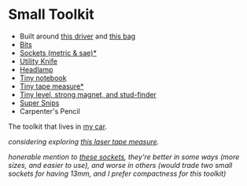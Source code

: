 # Small Toolkit
- Built around [this driver](https://www.amazon.com/dp/B09GL29FCJ?ref_=ppx_hzsearch_conn_dt_b_fed_asin_title_1) and [this bag](https://www.amazon.com/dp/B00BMDN66O?ref_=ppx_hzsearch_conn_dt_b_fed_asin_title_1&th=1)
- [Bits](https://www.amazon.com/dp/B09T98PM99?ref_=ppx_hzsearch_conn_dt_b_fed_asin_title_14&th=1)
- [Sockets (metric & sae)*](https://www.amazon.com/dp/B085DW495X?ref_=ppx_hzsearch_conn_dt_b_fed_asin_title_15&th=1)
- [Utility Knife](https://www.amazon.com/Dewalt-Push-Flip-Folding-Utility/dp/B0D47NWT74/ref=sr_1_2_pp?crid=1J6730FDS1WUP&dib=eyJ2IjoiMSJ9.Kv-IuCpEVqwWrn9OfNbxQERGBo7yM_VGmcl1eRDsD4ZbFZWWZohEKihPSaK8sD5KOhutU8hSZW13SW58gyDLhLW3shxD6WaxJ4OUQWKxjLXzTqSmbNMjhzqO3BjQC4H6hydX2b78_EE4IT08N-7ZrgLxDD-GdngEWUkQRa2bvXqV3wnhyY-P2D2lejaUfIp44TOds3AIhWJai3EU7xzl1MS-lRp79t7RgwPyRPtUYWNLteUanneiZSlG10cGFLc3L9WxcWjFBdZ84g5XD1a6iaaDno4J3Xh2TsoC3CY9wKE.1AzQNSyWwegUqClEl2r5h8TEK8Ub7tYgvYYXbYYqjD0&dib_tag=se&keywords=dewalt+utility+knife&qid=1750643290&s=industrial&sprefix=dewalt+utility+knife+%2Cindustrial%2C80&sr=1-2)
- [Headlamp](https://www.amazon.com/OLIGHT-Headlamp-Rechargeable-Headlight-Batteries/dp/B0BFXBMJMH/ref=sr_1_2_sspa?crid=3SD43O1ORYRLE&dib=eyJ2IjoiMSJ9.fSKh9A6DJEWv0yyjZ1HjSlmEw4bayG6zZvkO_fS9gph4Y7jrSP0g05XI3cpzbhU2bKt1XXMW-oyiauxcsgbHOQmHnXUwukWUp1amJtXUbibvdC5rs7FC3OBJnVxzi-OLVPQ_ckxCl8io7359neyH56IYyXQSxmkGFIYIxmSoIxGZceIfEquAFyQUphNG6UbVQ3cRKDn6I-GrP-KH8ITVkvwucec9PLqS_s9IzqHophvp5sFcc7ZU6qDO1CddWxCnUgtirsgn-cnmRa4vsnCsWkKwZFgtUagrdKOKWtQ7fXY.WDYgFB2LW4XzlyzKh0x_SCPPJh6QiaXnjmDAMDqO7TY&dib_tag=se&keywords=headlamp+olight&qid=1750105733&s=hi&sprefix=headlamp+olight%2Ctools%2C69&sr=1-2-spons&sp_csd=d2lkZ2V0TmFtZT1zcF9hdGY&psc=1)
- [Tiny notebook](https://www.amazon.com/Field-Notes-Kraft-Mixed-3-Pack/dp/B0052T44ZG/ref=sr_1_1_sspa?dib=eyJ2IjoiMSJ9.-hqz_DGE7aj9pTiN72cVOgoXsS-DtQOyIahZB9AvuayG9j-hSLqhfToIvYfZIBo5vFVI9Wokcq1IjIwY682-OvSTTP0h_fCWVIJKfjJKoxe9GWGi7_lRBgC-xH9C9ZCfU_oA-hnahWTeXEeZIqZNsuxBhdMcL-k0kXFtxToi3BydJYba-xFBedCho_yqaIMXTykL2TXCZyVLgBA76wW2_KzfAjP3AMQVuFaxGlmPdpGoH6pEBHt5Mjr_EcWsoOuZSMUqXSF0xOrr9-ja0wH0kIZgFA0lJMi7iMlDjX-0IcE.A4m9kBrCpv2eGjsXjPsy9qsD_3j6XjB9QKCS8pPHxZ8&dib_tag=se&keywords=field+notes&qid=1750105760&sr=8-1-spons&sp_csd=d2lkZ2V0TmFtZT1zcF9hdGY&psc=1)
- [Tiny tape measure*](https://www.amazon.com/dp/B07W4RFS1N?ref=nb_sb_ss_w_as-reorder_k0_1_10&amp=&crid=3ATONFCDI1003&amp=&sprefix=10ft+tape+)
- [Tiny level, strong magnet, and stud-finder](https://www.amazon.com/Vaughan-050044-Global-Magnetic-Finder/dp/B073WFXVXV/ref=sr_1_6_pp?dib=eyJ2IjoiMSJ9.jAcRzCjfkoTYN4O7yZimYiZ7911PnBpM7Fk6WlETiy0-9DyOAwbfNyGpaT3LnxcEDCkScIfm3n9U9AK94QKqZ-VwBbVoa2LSPOGr3LUJAr0Bly5Nz8LI19EjiUS0JtNDzR50BoD9n-29xPmHzcU4xGiI4bgUMDPAzIg9eYKv5tMhqVwblBhwoL3ab5eBUs53kZiTqHVqvImIKV_N-MbtPOSepXWTR1CmRSq0t6Di6PJ7pEyg3J_VBv3prhFWm1hnERshaVgcrvFNsrb53D-vJSSDBeNu_UDIOKqNMpflayc.uUQR_KgM-ndGM7Mz5aORD0XuYGlhIQpQrqGxFyqobD4&dib_tag=se&keywords=magnetic+stud+finder&qid=1750643355&sr=8-6)
- [Super Snips](https://www.amazon.com/KNIPEX-Tools-125-Electronics-Super-Knips/dp/B005EXOE5U/ref=sr_1_1_pp?crid=1TH0TN867M8Z7&dib=eyJ2IjoiMSJ9.vOy8l6aYmZdBY0UL7H5BmkRv6r-ub3h_L74xDUiLdqD_vB17wIj0l9HRgTHjEga78wTSOkj5BXSGoRds6uhIWoQD4oCeQ7pddjEqdUOyx5mO9eEg48tg-0T87sYev5dWxfGbjtkwU2AsPMn6-pnhBC1EKyB4K-535qzptKNrV3Q7Vlfur75S34kIjujg1EdTOdgM2qKZWL90Jy5oiH6eYFIxqIqctGS8awB2VZThyPv-H3MW4tK8VSAJObEjcHkpxcvTwwJXSopso4VwcKad-zF_N3I-B49muXD--A1KEZg.X7YPk5wnjiad75JxM-Lbt0GRxHk4UMggxzon2PARJCY&dib_tag=se&keywords=knipex%2Bcutters&qid=1750646794&sprefix=knipex%2Bcutters%2B%2Caps%2C106&sr=8-1&th=1)
- Carpenter's Pencil

The toolkit that lives in [my car](../lt/object-cache.md).

*considering exploring [this laser tape measure](https://www.amazon.com/Klein-Tools-93LDM100C-Compact-Distance/dp/B09VJS94G3/ref=sr_1_9?crid=355PO8TRDH3IB&dib=eyJ2IjoiMSJ9.2Pgon-OlyfxLnz4zzLz2SNGGj6y-uxilqO6jTmp6vAukOEnJZ0cRwliUaF04QOaAlXe-10eMqAFLxT2_Fw9gkFtT5Hz_Kik4NQMgoTAW9v-X-nacAyBXw1Ks08Ww6WMDODLoe-AxrGCG_UehV0mDKbc710U8AIkAMV0s32ip938Oh82oUCdHgJpvfMULudRqAUlGoBbrALi6iYODEkCETKMQ9ACG9jWVP8LVhwfAjc_fzgC6ZMD0ZlK8InTc1TpcGYRoFc10DaYGPffL5hVGFSUCfCm7Yh1ECYSSjl0v7Uc.lWkj-gaYR7ootCIGtqOLkzdN4XTq8OeS441HOSsG7Ss&dib_tag=se&keywords=laser%2Btape%2Bmeasure&qid=1750643663&sprefix=laser%2Btape%2Bmeasure%2Caps%2C106&sr=8-9&th=1).*

*honerable mention to [these sockets](https://www.amazon.com/dp/B094CDHZ11?ref_=ppx_hzsearch_conn_dt_b_fed_asin_title_1), they're better in some ways (more sizes, and easier to use), and worse in others (would trade two small sockets for having 13mm, and I prefer compactness for this toolkit)*